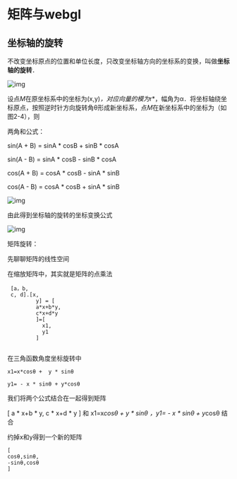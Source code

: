 # 矩阵与webgl

## **坐标轴的旋转**

不改变坐标原点的位置和单位长度，只改变坐标轴方向的坐标系的变换，叫做**坐标轴的旋转**．

![img](https://img-blog.csdnimg.cn/img_convert/cbe167ccf92918242b8be36c16b511d4.png)

设点*M*在原坐标系中的坐标为(x,y)*，对应向量的模为*r*，幅角为α．将坐标轴绕坐标原点，按照逆时针方向旋转角θ形成新坐标系，点*M*在新坐标系中的坐标为（如图2-4），则

两角和公式：

sin(A + B) = sinA * cosB + sinB * cosA

sin(A - B) = sinA * cosB - sinB * cosA

cos(A + B) = cosA * cosB - sinA * sinB

cos(A - B) = cosA * cosB + sinA * sinB



![img](https://img-blog.csdnimg.cn/img_convert/47ce23bce4983d8f31321edc1b514fc6.png)

由此得到坐标轴的旋转的坐标变换公式

![img](https://img-blog.csdnimg.cn/img_convert/d6634c43399b70c313836e03858b7ab7.png)





矩阵旋转：

先聊聊矩阵的线性空间

在缩放矩阵中，其实就是矩阵的点乘法

```
 [a，b,
 c, d].[x,
         y] = [
         a*x+b*y,
         c*x+d*y 
         ]=[
           x1,
           y1
         ]  


```



在三角函数角度坐标旋转中

```
x1=x*cosθ +  y * sinθ

y1= - x * sinθ + y*cosθ 
```





我们将两个公式结合在一起得到矩阵

[
         a * x+b * y,
         c * x+d * y 
         ] 和 x1=x*cosθ +  y * sinθ ，y1= - x * sinθ + y*cosθ  结合

约掉x和y得到一个新的矩阵

```
[
cosθ,sinθ,
-sinθ,cosθ 
]
```